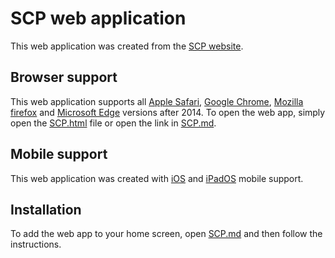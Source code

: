 # SCP web application
This web application was created from the [SCP website](http://scp-wiki.net).

## Browser support
This web application supports all [Apple Safari](https://www.apple.com/safari/), [Google Chrome](https://www.google.com/chrome/), [Mozilla firefox](https://www.mozilla.org/firefox/) and [Microsoft Edge](https://www.microsoft.com/edge) versions after 2014.
To open the web app, simply open the [SCP.html](./code/SCP.html) file or open the link in [SCP.md](./SCP.md).

## Mobile support
This web application was created with [iOS](https://www.apple.com/ios) and [iPadOS](https://www.apple.com/ipados/) mobile support.

## Installation
To add the web app to your home screen, open [SCP.md](./SCP.md) and then follow the instructions.

